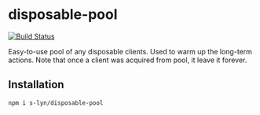 # disposable-pool

[![Build Status](https://travis-ci.org/s-lyn/disposable-pool.svg?branch=master)](https://travis-ci.org/s-lyn/disposable-pool)

Easy-to-use pool of any disposable clients.
Used to warm up the long-term actions. Note that once a client was acquired
from pool, it leave it forever.


## Installation

```bash
npm i s-lyn/disposable-pool
```
